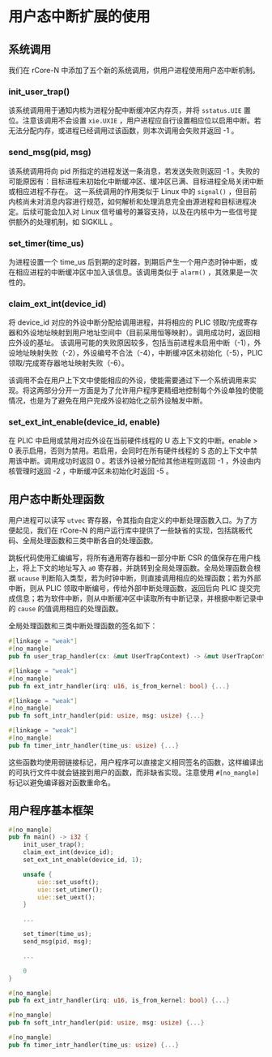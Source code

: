 # 用户态中断扩展的使用

## 系统调用

我们在 rCore-N 中添加了五个新的系统调用，供用户进程使用用户态中断机制。

### init_user_trap()

该系统调用用于通知内核为进程分配中断缓冲区内存页，并将 `sstatus.UIE` 置位。注意该调用不会设置 `xie.UXIE` ，用户进程应自行设置相应位以启用中断。若无法分配内存，或进程已经调用过该函数，则本次调用会失败并返回 -1 。

### send_msg(pid, msg)

该系统调用将向 pid 所指定的进程发送一条消息，若发送失败则返回 -1 。失败的可能原因有：目标进程未初始化中断缓冲区、缓冲区已满、目标进程全局关闭中断或相应进程不存在。
这一系统调用的作用类似于 Linux 中的 `signal()` ，但目前内核尚未对消息内容进行规范，如何解析和处理消息完全由源进程和目标进程决定。后续可能会加入对 Linux 信号编号的兼容支持，以及在内核中为一些信号提供额外的处理机制，如 SIGKILL 。

### set_timer(time_us)

为进程设置一个 time_us 后到期的定时器，到期后产生一个用户态时钟中断，或在相应进程的中断缓冲区中加入该信息。该调用类似于 `alarm()` ，其效果是一次性的。

### claim_ext_int(device_id)

将 device_id 对应的外设中断分配给调用进程，并将相应的 PLIC 领取/完成寄存器和外设地址映射到用户地址空间中（目前采用恒等映射）。调用成功时，返回相应外设的基址。
该调用可能的失败原因较多，包括当前进程未启用中断（-1），外设地址映射失败（-2），外设编号不合法（-4），中断缓冲区未初始化（-5），PLIC 领取/完成寄存器地址映射失败（-6）。

该调用不会在用户上下文中使能相应的外设，使能需要通过下一个系统调用来实现。将这两部分分开一方面是为了允许用户程序更精细地控制每个外设单独的使能情况，也是为了避免在用户完成外设初始化之前外设触发中断。

### set_ext_int_enable(device_id, enable)

在 PLIC 中启用或禁用对应外设在当前硬件线程的 U 态上下文的中断。enable > 0 表示启用，否则为禁用。若启用，会同时在所有硬件线程的 S 态的上下文中禁用该中断。调用成功时返回 0 。若该外设被分配给其他进程则返回 -1 ，外设由内核管理时返回 -2 ，中断缓冲区未初始化时返回 -5 。

## 用户态中断处理函数

用户进程可以读写 `utvec` 寄存器，令其指向自定义的中断处理函数入口。为了方便起见，我们在 rCore-N 的用户运行库中提供了一些缺省的实现，包括跳板代码、全局处理函数和三类中断各自的处理函数。

跳板代码使用汇编编写，将所有通用寄存器和一部分中断 CSR 的值保存在用户栈上，将上下文的地址写入 `a0` 寄存器，并跳转到全局处理函数。全局处理函数会根据 `ucause` 判断陷入类型，若为时钟中断，则直接调用相应的处理函数；若为外部中断，则从 PLIC 领取中断编号，传给外部中断处理函数，返回后向 PLIC 提交完成信息；若为软件中断，则从中断缓冲区中读取所有中断记录，并根据中断记录中的 `cause` 的值调用相应的处理函数。

全局处理函数和三类中断处理函数的签名如下：

```rust
#[linkage = "weak"]
#[no_mangle]
pub fn user_trap_handler(cx: &mut UserTrapContext) -> &mut UserTrapContext {...}

#[linkage = "weak"]
#[no_mangle]
pub fn ext_intr_handler(irq: u16, is_from_kernel: bool) {...}

#[linkage = "weak"]
#[no_mangle]
pub fn soft_intr_handler(pid: usize, msg: usize) {...}

#[linkage = "weak"]
#[no_mangle]
pub fn timer_intr_handler(time_us: usize) {...}
```

这些函数均使用弱链接标记，用户程序可以直接定义相同签名的函数，这样编译出的可执行文件中就会链接到用户的函数，而非缺省实现。注意使用 `#[no_mangle]` 标记以避免编译器对函数重命名。

## 用户程序基本框架

```rust
#[no_mangle]
pub fn main() -> i32 {
    init_user_trap();
    claim_ext_int(device_id);
    set_ext_int_enable(device_id, 1);

    unsafe {
        uie::set_usoft();
        uie::set_utimer();
        uie::set_uext();
    }

    ...

    set_timer(time_us);
    send_msg(pid, msg);

    ...

    0
}

#[no_mangle]
pub fn ext_intr_handler(irq: u16, is_from_kernel: bool) {...}

#[no_mangle]
pub fn soft_intr_handler(pid: usize, msg: usize) {...}

#[no_mangle]
pub fn timer_intr_handler(time_us: usize) {...}
```

